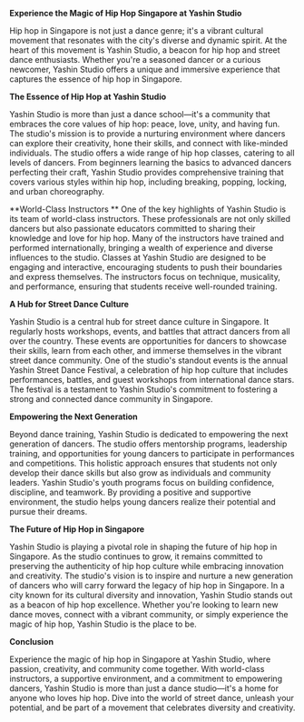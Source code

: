 **Experience the Magic of Hip Hop Singapore at Yashin Studio**

Hip hop in Singapore is not just a dance genre; it's a vibrant cultural movement that resonates with the city's diverse and dynamic spirit. At the heart of this movement is Yashin Studio, a beacon for hip hop and street dance enthusiasts. Whether you're a seasoned dancer or a curious newcomer, Yashin Studio offers a unique and immersive experience that captures the essence of hip hop in Singapore.

**The Essence of Hip Hop at Yashin Studio**

Yashin Studio is more than just a dance school—it's a community that embraces the core values of hip hop: peace, love, unity, and having fun. The studio's mission is to provide a nurturing environment where dancers can explore their creativity, hone their skills, and connect with like-minded individuals.
The studio offers a wide range of hip hop classes, catering to all levels of dancers. From beginners learning the basics to advanced dancers perfecting their craft, Yashin Studio provides comprehensive training that covers various styles within hip hop, including breaking, popping, locking, and urban choreography.

**World-Class Instructors
**
One of the key highlights of Yashin Studio is its team of world-class instructors. These professionals are not only skilled dancers but also passionate educators committed to sharing their knowledge and love for hip hop. Many of the instructors have trained and performed internationally, bringing a wealth of experience and diverse influences to the studio.
Classes at Yashin Studio are designed to be engaging and interactive, encouraging students to push their boundaries and express themselves. The instructors focus on technique, musicality, and performance, ensuring that students receive well-rounded training.

**A Hub for Street Dance Culture**

Yashin Studio is a central hub for street dance culture in Singapore. It regularly hosts workshops, events, and battles that attract dancers from all over the country. These events are opportunities for dancers to showcase their skills, learn from each other, and immerse themselves in the vibrant street dance community.
One of the studio's standout events is the annual Yashin Street Dance Festival, a celebration of hip hop culture that includes performances, battles, and guest workshops from international dance stars. The festival is a testament to Yashin Studio's commitment to fostering a strong and connected dance community in Singapore.

**Empowering the Next Generation**

Beyond dance training, Yashin Studio is dedicated to empowering the next generation of dancers. The studio offers mentorship programs, leadership training, and opportunities for young dancers to participate in performances and competitions. This holistic approach ensures that students not only develop their dance skills but also grow as individuals and community leaders.
Yashin Studio's youth programs focus on building confidence, discipline, and teamwork. By providing a positive and supportive environment, the studio helps young dancers realize their potential and pursue their dreams.

**The Future of Hip Hop in Singapore**

Yashin Studio is playing a pivotal role in shaping the future of hip hop in Singapore. As the studio continues to grow, it remains committed to preserving the authenticity of hip hop culture while embracing innovation and creativity. The studio's vision is to inspire and nurture a new generation of dancers who will carry forward the legacy of hip hop in Singapore.
In a city known for its cultural diversity and innovation, Yashin Studio stands out as a beacon of hip hop excellence. Whether you're looking to learn new dance moves, connect with a vibrant community, or simply experience the magic of hip hop, Yashin Studio is the place to be.

**Conclusion**

Experience the magic of hip hop in Singapore at Yashin Studio, where passion, creativity, and community come together. With world-class instructors, a supportive environment, and a commitment to empowering dancers, Yashin Studio is more than just a dance studio—it's a home for anyone who loves hip hop. Dive into the world of street dance, unleash your potential, and be part of a movement that celebrates diversity and creativity.
